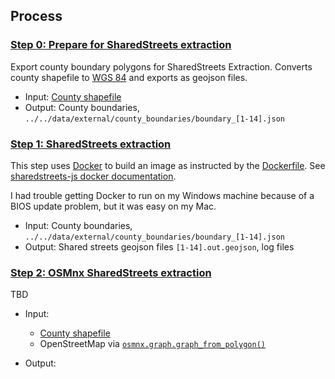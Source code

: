 
## Process

### [Step 0: Prepare for SharedStreets extraction](step0_prepare_for_shst_extraction.ipynb)

Export county boundary polygons for SharedStreets Extraction.  Converts county shapefile to [WGS 84](https://spatialreference.org/ref/epsg/wgs-84/) and exports as geojson files.

* Input: [County shapefile](../../data/external/county_boundaries/county_5m%20-%20Copy.shp)
* Output: County boundaries, `../../data/external/county_boundaries/boundary_[1-14].json`

### [Step 1: SharedStreets extraction](step1_shst_extraction)

This step uses [Docker](https://www.docker.com/) to build an image as instructed by the [Dockerfile](Dockerfile).
See [sharedstreets-js docker documentation](https://github.com/sharedstreets/sharedstreets-js#docker).

I had trouble getting Docker to run on my Windows machine because of a BIOS update problem, but it was easy on my Mac.

* Input: County boundaries, `../../data/external/county_boundaries/boundary_[1-14].json`
* Output: Shared streets geojson files `[1-14].out.geojson`, log files

### [Step 2: OSMnx SharedStreets extraction](step2_osmnx_extraction.ipynb)

TBD

* Input:
  * [County shapefile](../../data/external/county_boundaries/county_5m%20-%20Copy.shp)
  * OpenStreetMap via [`osmnx.graph.graph_from_polygon()`](https://osmnx.readthedocs.io/en/stable/osmnx.html#osmnx.graph.graph_from_polygon)

* Output:
